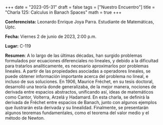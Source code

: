 +++
date  = "2023-05-31"
draft = false
tags  = ["Nuestro Encuentro"]
title = "Charla 125: Calculus in Banach Spaces"
math  = true
+++

**Conferencista:** Leonardo Enrique Joya Parra. Estudiante de Matemáticas, Uptc.

**Fecha:** Viernes 2 de junio de 2023, 2:00 p.m.

**Lugar:** C-119

**Resumen**: A lo largo de las últimas décadas, han surgido problemas formulados por ecuaciones diferenciales no lineales, y debido a la dificultad para tratarlos analíticamente, es necesario aproximarlos por problemas lineales. A partir de las propiedades asociadas a operadores lineales, se puede obtener información importante acerca del problema no lineal, e incluso de sus soluciones. En 1906, Maurice Fréchet, en su tesis doctoral, desarrolló una teoría donde generalizaba, de la mejor manera, nociones de derivada entre espacios abstractos, unificando así, ideas de matemáticos como Cantor, Volterra, Arzelá y Hadamard. En esta charla, se definirá la derivada de Fréchet entre espacios de Banach, junto con algunos ejemplos que ilustrarán esta derivada y su linealidad. Finalmente, se presentarán algunos teoremas fundamentales, como el teorema del valor medio y el método de Newton. 
